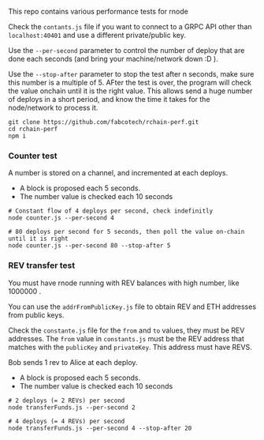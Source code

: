 This repo contains various performance tests for rnode

Check the `contants.js` file if you want to connect to a GRPC API other than `localhost:40401` and use a different private/public key.

Use the `--per-second` parameter to control the number of deploy that are done each seconds (and bring your machine/network down :D ).

Use the `--stop-after` parameter to stop the test after n seconds, make sure this number is a multiple of 5. AFter the test is over, the program will check the value onchain until it is the right value. This allows send a huge number of deploys in a short period, and know the time it takes for the node/network to process it.


```
git clone https://github.com/fabcotech/rchain-perf.git
cd rchain-perf
npm i
```

### Counter test

A number is stored on a channel, and incremented at each deploys.

- A block is proposed each 5 seconds.
- The number value is checked each 10 seconds

```
# Constant flow of 4 deploys per second, check indefinitly
node counter.js --per-second 4

# 80 deploys per second for 5 seconds, then poll the value on-chain until it is right
node counter.js --per-second 80 --stop-after 5
```

### REV transfer test

You must have rnode running with REV balances with high number, like 1000000 .

You can use the `addrFromPublicKey.js` file to obtain REV and ETH addresses from public keys.

Check the `constante.js` file for the `from` and `to` values, they must be REV addresses. The `from` value in `constants.js` must be the REV address that matches with the `publicKey` and `privateKey`. This address must have REVS.

Bob sends 1 rev to Alice at each deploy.
- A block is proposed each 5 seconds.
- The number value is checked each 10 seconds

```
# 2 deploys (= 2 REVs) per second
node transferFunds.js --per-second 2

# 4 deploys (= 4 REVs) per second
node transferFunds.js --per-second 4 --stop-after 20
```